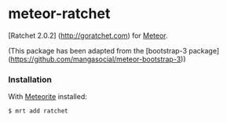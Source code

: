 meteor-ratchet
==============

[Ratchet 2.0.2] (http://goratchet.com) for [Meteor](http://meteor.com).

(This package has been adapted from the [bootstrap-3 package] (https://github.com/mangasocial/meteor-bootstrap-3))

### Installation

With [Meteorite](https://github.com/oortcloud/meteorite) installed:

```sh
$ mrt add ratchet
```


